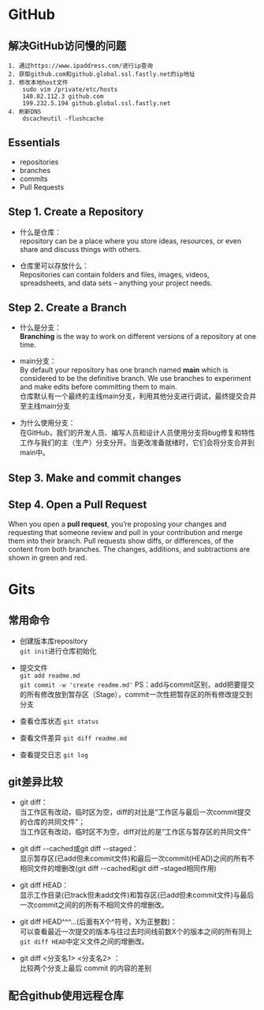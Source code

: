 # GitHub
## 解决GitHub访问慢的问题
    1. 通过https://www.ipaddress.com/进行ip查询
    2. 获取github.com和github.global.ssl.fastly.net的ip地址
    3. 修改本地host文件
        sudo vim /private/etc/hosts
        140.82.112.3 github.com
        199.232.5.194 github.global.ssl.fastly.net
    4. 刷新DNS
        dscacheutil -flushcache

## Essentials
- repositories
- branches
- commits
- Pull Requests


## Step 1. Create a Repository
- 什么是仓库：  
repository can be a place where you store ideas, resources, or even share and discuss things with others.

- 仓库里可以存放什么：  
Repositories can contain folders and files, images, videos, spreadsheets, and data sets – anything your project needs.

## Step 2. Create a Branch
- 什么是分支：  
**Branching** is the way to work on different versions of a repository at one time.

- main分支：  
By default your repository has one branch named **main** which is considered to be the definitive branch. We use branches to experiment and make edits before committing them to main.  
仓库默认有一个最终的主线main分支，利用其他分支进行调试，最终提交合并至主线main分支

- 为什么使用分支：  
在GitHub，我们的开发人员、编写人员和设计人员使用分支将bug修复和特性工作与我们的主（生产）分支分开。当更改准备就绪时，它们会将分支合并到main中。

## Step 3. Make and commit changes

## Step 4. Open a Pull Request
 When you open a **pull request**, you’re proposing your changes and requesting that someone review and pull in your contribution and merge them into their branch. Pull requests show diffs, or differences, of the content from both branches. The changes, additions, and subtractions are shown in green and red.


 # Gits
## 常用命令
- 创建版本库repository  
    `git init`进行仓库初始化

- 提交文件  
    `git add readme.md`  
    `git commit -w 'create readme.md'`
    PS：add与commit区别，add把要提交的所有修改放到暂存区（Stage），commit一次性把暂存区的所有修改提交到分支

- 查看仓库状态
    `git status`

- 查看文件差异
    `git diff readme.md`

- 查看提交日志
    `git log`
    
## git差异比较
- git diff：  
    当工作区有改动，临时区为空，diff的对比是“工作区与最后一次commit提交的仓库的共同文件”；  
    当工作区有改动，临时区不为空，diff对比的是“工作区与暂存区的共同文件”

- git diff --cached或git diff --staged：  
    显示暂存区(已add但未commit文件)和最后一次commit(HEAD)之间的所有不相同文件的增删改(git diff --cached和git diff –staged相同作用)

- git diff HEAD：  
    显示工作目录(已track但未add文件)和暂存区(已add但未commit文件)与最后一次commit之间的的所有不相同文件的增删改。

- git diff HEAD^^^…(后面有X个^符号，X为正整数)：  
    可以查看最近一次提交的版本与往过去时间线前数X个的版本之间的所有同上`git diff HEAD`中定义文件之间的增删改。

- git diff <分支名1> <分支名2> ：  
    比较两个分支上最后 commit 的内容的差别
## 配合github使用远程仓库

